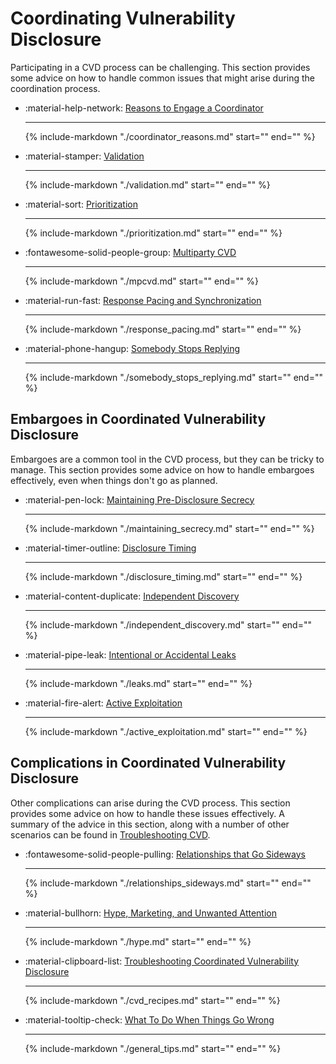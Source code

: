# Coordinating Vulnerability Disclosure

Participating in a CVD process can be challenging.
This section provides some advice on how to handle common issues that might arise during the coordination process.

<div class="grid cards" markdown>

- :material-help-network: [Reasons to Engage a Coordinator](./coordinator_reasons.md)

     ---
    {% include-markdown "./coordinator_reasons.md" start="<!--start-->" end="<!--end-->" %}

- :material-stamper: [Validation](./validation.md)

    ---
    {% include-markdown "./validation.md" start="<!--start-->" end="<!--end-->" %}

- :material-sort: [Prioritization](./prioritization.md)

    ---
    {% include-markdown "./prioritization.md" start="<!--start-->" end="<!--end-->" %}

- :fontawesome-solid-people-group: [Multiparty CVD](./mpcvd.md)

    ---
    {% include-markdown "./mpcvd.md" start="<!--start-->" end="<!--end-->" %}

- :material-run-fast: [Response Pacing and Synchronization](./response_pacing.md)

    ---
    {% include-markdown "./response_pacing.md" start="<!--start-->" end="<!--end-->" %}

- :material-phone-hangup: [Somebody Stops Replying](./somebody_stops_replying.md)

    ---
    {% include-markdown "./somebody_stops_replying.md" start="<!--start-->" end="<!--end-->" %}

</div>

## Embargoes in Coordinated Vulnerability Disclosure

Embargoes are a common tool in the CVD process, but they can be tricky to manage.
This section provides some advice on how to handle embargoes effectively, even when things don't go as planned.

<div class="grid cards" markdown>

- :material-pen-lock: [Maintaining Pre-Disclosure Secrecy](./maintaining_secrecy.md)

    ---
    {% include-markdown "./maintaining_secrecy.md" start="<!--start-->" end="<!--end-->" %}

- :material-timer-outline: [Disclosure Timing](./disclosure_timing.md)

    ---
    {% include-markdown "./disclosure_timing.md" start="<!--start-->" end="<!--end-->" %}

- :material-content-duplicate: [Independent Discovery](./independent_discovery.md)

    ---
    {% include-markdown "./independent_discovery.md" start="<!--start-->" end="<!--end-->" %}

- :material-pipe-leak: [Intentional or Accidental Leaks](./leaks.md)

     ---
     {% include-markdown "./leaks.md" start="<!--start-->" end="<!--end-->" %}

- :material-fire-alert: [Active Exploitation](./active_exploitation.md)

     ---
     {% include-markdown "./active_exploitation.md" start="<!--start-->" end="<!--end-->" %}

</div>

## Complications in Coordinated Vulnerability Disclosure

Other complications can arise during the CVD process.
This section provides some advice on how to handle these issues effectively.
A summary of the advice in this section, along with a number of other scenarios can be found in [Troubleshooting CVD](./cvd_recipes.md).

<div class="grid cards" markdown>

- :fontawesome-solid-people-pulling: [Relationships that Go Sideways](./relationships_sideways.md)

    ---
    {% include-markdown "./relationships_sideways.md" start="<!--start-->" end="<!--end-->" %}

- :material-bullhorn: [Hype, Marketing, and Unwanted Attention](./hype.md)

    ---
    {% include-markdown "./hype.md" start="<!--start-->" end="<!--end-->" %}

- :material-clipboard-list: [Troubleshooting Coordinated Vulnerability Disclosure](./cvd_recipes.md)

    ---
    {% include-markdown "./cvd_recipes.md" start="<!--start-->" end="<!--end-->" %}

- :material-tooltip-check: [What To Do When Things Go Wrong](./general_tips.md)

    ---
    {% include-markdown "./general_tips.md" start="<!--start-->" end="<!--end-->" %}

</div>
